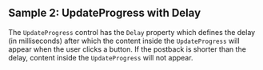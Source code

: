 ## Sample 2: UpdateProgress with Delay

The `UpdateProgress` control has the `Delay` property which defines the delay (in milliseconds) after which the content inside the `UpdateProgress` will appear when the user clicks a button. If the postback is shorter than the delay, content inside the `UpdateProgress` will not appear.
